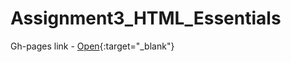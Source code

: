 # Assignment3_HTML_Essentials

Gh-pages link - [Open](https://rushigoswami.github.io/Assignment3_HTML_Essentials/assignment3.html){:target="_blank"}
